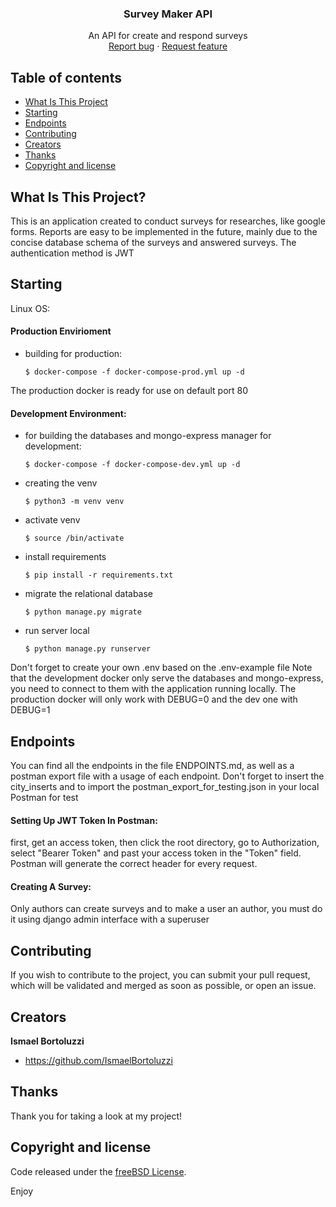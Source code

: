 <p align="center">
  <h3 align="center">Survey Maker API</h3>
  <p align="center">
    An API for create and respond surveys 
    <br>
    <a href="https://github.com/IsmaelBortoluzzi/Survey-Maker-API/issues/new?template=bug.md">Report bug</a>
    ·
    <a href="https://github.com/IsmaelBortoluzzi/Survey-Maker-API/issues/new?template=feature.md&labels=feature">Request feature</a>
  </p>
</p>

## Table of contents

- [What Is This Project](#what-is-this-project)
- [Starting](#starting)
- [Endpoints](#endpoints)
- [Contributing](#contributing)
- [Creators](#creators)
- [Thanks](#thanks)
- [Copyright and license](#copyright-and-license)


## What Is This Project?

This is an application created to conduct surveys for researches, like google forms.
Reports are easy to be implemented in the future, mainly due to the 
concise database schema of the surveys and answered surveys. The authentication
method is JWT


## Starting 
Linux OS:

#### Production Envirioment

- building for production: 

      $ docker-compose -f docker-compose-prod.yml up -d

The production docker is ready for use on default port 80

#### Development Environment:

- for building the databases and mongo-express manager for development: 

      $ docker-compose -f docker-compose-dev.yml up -d
- creating the venv

      $ python3 -m venv venv
- activate venv

      $ source /bin/activate
- install requirements

      $ pip install -r requirements.txt
- migrate the relational database

      $ python manage.py migrate
- run server local

      $ python manage.py runserver

Don't forget to create your own .env based on the .env-example file
Note that the development docker only serve the databases and mongo-express, 
you need to connect to them with the application running locally.
The production docker will only work with DEBUG=0 and the dev one
with DEBUG=1


## Endpoints

You can find all the endpoints in the file ENDPOINTS.md, as well as a postman export file
with a usage of each endpoint. Don't forget to insert the city_inserts and to import
the postman_export_for_testing.json in your local Postman for test


#### Setting Up JWT Token In Postman:

first, get an access token, then click the root directory, go to Authorization, 
select "Bearer Token" and past your access token in the "Token" field. Postman
will generate the correct header for every request.

#### Creating A Survey:

Only authors can create surveys and to make a user an author, you must do it
using django admin interface with a superuser


## Contributing

If you wish to contribute to the project, you can submit your pull request, which will be validated and merged as soon as possible, or open an issue.

## Creators

**Ismael Bortoluzzi**

- <https://github.com/IsmaelBortoluzzi>

## Thanks

Thank you for taking a look at my project!

## Copyright and license

Code released under the [freeBSD License](https://github.com/IsmaelBortoluzzi/Survey-Maker-API/blob/master/LICENSE.md).

Enjoy
